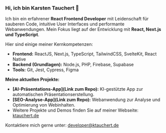 ### Hi, ich bin Karsten Tauchert 👋

Ich bin ein erfahrener **React Frontend Developer** mit Leidenschaft für sauberen Code, intuitive User Interfaces und performante Webanwendungen. Mein Fokus liegt auf der Entwicklung mit **React, Next.js und TypeScript**.

Hier sind einige meiner Kernkompetenzen:
- **Frontend:** ReactJS, Next.js, TypeScript, TailwindCSS, SvelteKit, React Native
- **Backend (Grundlagen):** Node.js, PHP, Firebase, Supabase
- **Tools:** Git, Jest, Cypress, Figma

**Meine aktuellen Projekte:**
- **[AI-Präsentations-App](Link zum Repo):** KI-gestützte App zur automatischen Präsentationserstellung.
- **[SEO-Analyse-App](Link zum Repo):** Webanwendung zur Analyse und Optimierung von Webinhalten.
- Weitere Projekte und Demos finden Sie auf meiner Webseite: [ktauchert.de](https://ktauchert.de)

Kontaktiere mich gerne unter: developer@ktauchert.de
